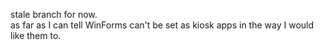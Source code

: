 stale branch for now.  
as far as I can tell WinForms can't be set as kiosk apps in the way I would like them to.